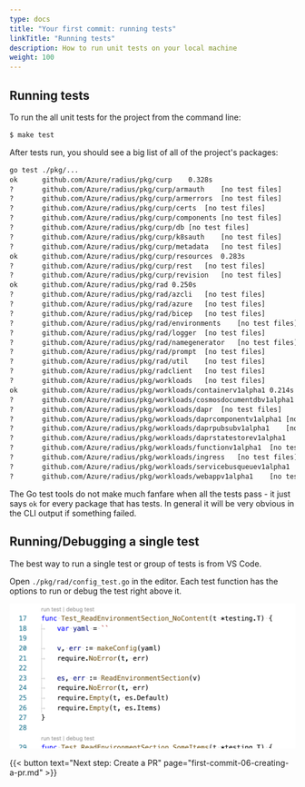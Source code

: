 ```yaml
---
type: docs
title: "Your first commit: running tests"
linkTitle: "Running tests"
description: How to run unit tests on your local machine
weight: 100
---
```


## Running tests

To run the all unit tests for the project from the command line:

```sh
$ make test
```

After tests run, you should see a big list of all of the project's packages:

```txt
go test ./pkg/...
ok  	github.com/Azure/radius/pkg/curp	0.328s
?   	github.com/Azure/radius/pkg/curp/armauth	[no test files]
?   	github.com/Azure/radius/pkg/curp/armerrors	[no test files]
?   	github.com/Azure/radius/pkg/curp/certs	[no test files]
?   	github.com/Azure/radius/pkg/curp/components	[no test files]
?   	github.com/Azure/radius/pkg/curp/db	[no test files]
?   	github.com/Azure/radius/pkg/curp/k8sauth	[no test files]
?   	github.com/Azure/radius/pkg/curp/metadata	[no test files]
ok  	github.com/Azure/radius/pkg/curp/resources	0.283s
?   	github.com/Azure/radius/pkg/curp/rest	[no test files]
?   	github.com/Azure/radius/pkg/curp/revision	[no test files]
ok  	github.com/Azure/radius/pkg/rad	0.250s
?   	github.com/Azure/radius/pkg/rad/azcli	[no test files]
?   	github.com/Azure/radius/pkg/rad/azure	[no test files]
?   	github.com/Azure/radius/pkg/rad/bicep	[no test files]
?   	github.com/Azure/radius/pkg/rad/environments	[no test files]
?   	github.com/Azure/radius/pkg/rad/logger	[no test files]
?   	github.com/Azure/radius/pkg/rad/namegenerator	[no test files]
?   	github.com/Azure/radius/pkg/rad/prompt	[no test files]
?   	github.com/Azure/radius/pkg/rad/util	[no test files]
?   	github.com/Azure/radius/pkg/radclient	[no test files]
?   	github.com/Azure/radius/pkg/workloads	[no test files]
ok  	github.com/Azure/radius/pkg/workloads/containerv1alpha1	0.214s
?   	github.com/Azure/radius/pkg/workloads/cosmosdocumentdbv1alpha1	[no test files]
?   	github.com/Azure/radius/pkg/workloads/dapr	[no test files]
?   	github.com/Azure/radius/pkg/workloads/daprcomponentv1alpha1	[no test files]
?   	github.com/Azure/radius/pkg/workloads/daprpubsubv1alpha1	[no test files]
?   	github.com/Azure/radius/pkg/workloads/daprstatestorev1alpha1	[no test files]
?   	github.com/Azure/radius/pkg/workloads/functionv1alpha1	[no test files]
?   	github.com/Azure/radius/pkg/workloads/ingress	[no test files]
?   	github.com/Azure/radius/pkg/workloads/servicebusqueuev1alpha1	[no test files]
?   	github.com/Azure/radius/pkg/workloads/webappv1alpha1	[no test files]
```

The Go test tools do not make much fanfare when all the tests pass - it just says `ok` for every package that has tests.
In general it will be very obvious in the CLI output if something failed.

## Running/Debugging a single test

The best way to run a single test or group of tests is from VS Code.

Open `./pkg/rad/config_test.go` in the editor. Each test function has the options to run or debug the test right above it.

<img width="600px" src="unittest-commands.png" alt="Commands to launch for a unit test"><br />

{{< button text="Next step: Create a PR" page="first-commit-06-creating-a-pr.md" >}}
